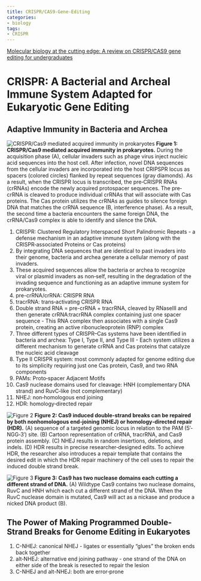 ```yaml
---
title: CRISPR/CAS9-Gene-Editing
categories: 
- biology
tags: 
- CRISPR
---
```


[Molecular biology at the cutting edge: A review on CRISPR/CAS9 gene editing for undergraduates](https://www.ncbi.nlm.nih.gov/pubmed/29381252)

# CRISPR: A Bacterial and Archeal Immune System Adapted for Eukaryotic Gene Editing

## Adaptive Immunity in Bacteria and Archea
![CRISPR/Cas9 mediated acquired immunity in prokaryotes](https://wol-prod-cdn.literatumonline.com/cms/attachment/1e47445c-4cfe-456b-8528-13609e98958d/bmb21108-fig-0001-m.jpg)
**Figure 1: CRISPR/Cas9 mediated acquired immunity in prokaryotes.** 
During the acquisition phase (A), cellular invaders such as phage virus inject nucleic acid sequences into the host cell. After infection, novel DNA sequences from the cellular invaders are incorporated into the host CRIPSPR locus as spacers (colored circles) flanked by repeat sequences (gray diamonds). As a result, when the CRISPR locus is transcribed, the pre‐CRISPR RNAs (crRNAs) encode the newly acquired protospacer sequences. The pre‐crRNA is cleaved to produce individual crRNAs that will associate with Cas proteins. The Cas protein utilizes the crRNAs as guides to silence foreign DNA that matches the crRNA sequence (B, interference phase). As a result, the second time a bacteria encounters the same foreign DNA, the crRNA/Cas9 complex is able to identify and silence the DNA.

1. CRISPR: Clustered Regulatory Interspaced Short Palindromic Repeats - a defense mechanism in an adaptive immune system (along with the CRISPR‐associated Proteins or Cas proteins)
2. By integrating DNA sequences that are identical to past invaders into their genome, bacteria and archea generate a cellular memory of past invaders. 
3. These acquired sequences allow the bacteria or archea to recognize viral or plasmid invaders as non‐self, resulting in the degradation of the invading sequence and functioning as an adaptive immune system for prokaryotes.
4. pre-crRNA/crRNA: CRISPR RNA
5. tracrRNA: trans‐activating CRISPR RNA
6. Double strand RNA = pre-crRNA + tracrRNA, cleaved by RNaseIII and then generate crRNA:tracrRNA complex containing just one spacer sequence - This RNA complex then associates with a single Cas9 protein, creating an active ribonucleoprotein (RNP) complex
5. Three different types of CRISPR–Cas systems have been identified in bacteria and archea: Type I, Type II, and Type III - Each system utilizes a different mechanism to generate crRNA and Cas proteins that catalyze the nucleic acid cleavage
6. Type II CRISPR system: most commonly adapted for genome editing due to its simplicity requiring just one Cas protein, Cas9, and two RNA components
7. PAMs: Proto‐spacer Adjacent Motifs
8. Cas9 nuclease domains used for cleavage: HNH (complementary DNA strand) and RuvC‐like (not complementary)
9. NHEJ: non‐homologous end joining
10. HDR: homology‐directed repair

![Figure 2](https://wol-prod-cdn.literatumonline.com/cms/attachment/58766ca1-e833-48b6-96bb-ed6c3d56a40d/bmb21108-fig-0002-m.jpg)
**Figure 2: Cas9 induced double‐strand breaks can be repaired by both nonhomologous end‐joining (NHEJ) or homology‐directed repair (HDR).**
(A) sequence of a targeted genomic locus in relation to the PAM (5′‐NGG‐3′) site. 
(B) Cartoon representation of crRNA, tracrRNA, and Cas9 protein assembly. 
(C) NHEJ results in random insertions, deletions, and indels. 
(D) HDR results in precise researcher‐designed edits. To achieve HDR, the researcher also introduces a repair template that contains the desired edit in which the HDR repair machinery of the cell uses to repair the induced double strand break.
  
![Figure 3](https://wol-prod-cdn.literatumonline.com/cms/attachment/76f2db09-8247-4a14-a94d-a3c7c2a23a0f/bmb21108-fig-0003-m.jpg)
**Figure 3: Cas9 has two nuclease domains each cutting a different strand of DNA.**
(A) Wildtype Cas9 contains two nuclease domains, RuvC and HNH which each cut a different strand of the DNA. When the RuvC nuclease domain is mutated, Cas9 will act as a nickase and produce a nicked DNA product (B).

## The Power of Making Programmed Double‐Strand Breaks for Genome Editing in Eukaryotes

1. C-NHEJ: canonical NHEJ - ligates or essentially “glues” the broken ends back together
2. alt‐NHEJ: alternative end joining pathway - one strand of the DNA on either side of the break is resected to repair the lesion
3. C-NHEJ and alt-NHEJ: both are error‐prone
